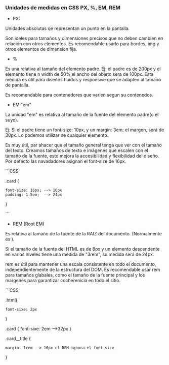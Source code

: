 
###  Unidades de medidas en CSS PX, %, EM, REM

- PX: 

Unidades absolutas qe representan un punto en la pantalla.

Son ideles para tamaños y dimensiones precisos que no deben cambien en relación con otros elementos. Es recomendable usarlo para bordes, img y otros elementos de dimension fija.

- % 

Es una relativa al tamaño del elemento padre. Ej: el padre es de 200px y el elemento tiene n width de 50%,el ancho del objeto sera de 100px. Esta medida es útil para diseños fluidos y responsive que se adapten al tamaño de pantalla.

Es recomendable para contenedores que varien segun su contenedos.

- EM "em"

La unidad "em" es relativa al tamaño de la fuente del elemento padre(o el suyo).

Ej: Si el padre tiene un font-size: 10px, y un margin: 3em; el margen, será de 30px. Lo podemos utilizar ne cualquier elemento.

Es muy útil, par ahacer que el tamaño general tenga que ver con el tamaño del texto. Creamos tamaños de texto e imágenes que escalen con el tamaño de la fuente, esto mejora la accesibilidad y flexibilidad del diseño. Por defecto las navadadores asignan el font-size de 16px.

´´´CSS

.card {

    font-size: 16px; --> 16px
    padding: 1.5em;  --> 24px

}

´´´
 - REM (Root EM)

 Es relativa al tamaño de la fuente de la RAIZ del documento. (Normalmente es <html>).

 Si el tamaño de la fuente del HTML es de 8px y un elemento descendente en varios niveles tiene una medida de "3rem", su medida será de 24px.

 rem es útil para mantener una escala consistente en todo el documento, independientemente de la estructura del DOM. Es recomendable usar rem para tamaños glabales, como el tamaño de la fuente principal y los margenes para garantizar cocherenicia en todo el sitio.

 ´´´CSS

 .html{

    font-sixe; 2px
 }

 .card {
    font-sixe: 2em -->32px
 }

 .card__title {

    margin: 1rem --> 16px el REM ignora el font-size
 }
